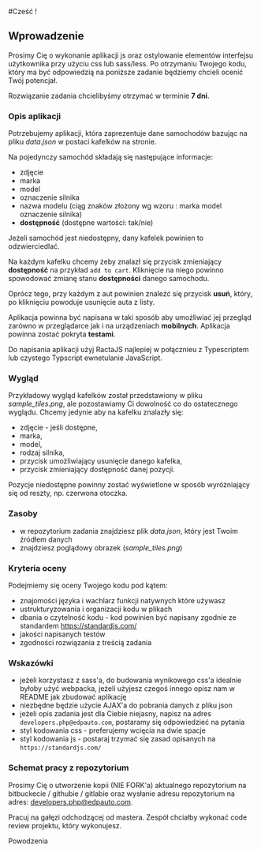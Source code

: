 #Cześć !

## Wprowadzenie

Prosimy Cię o wykonanie aplikacji js oraz ostylowanie elementów interfejsu użytkownika
przy użyciu css lub sass/less.
Po otrzymaniu Twojego kodu, który ma być odpowiedzią na poniższe zadanie będziemy chcieli ocenić Twój potencjał.

Rozwiązanie zadania chcielibyśmy otrzymać w terminie **7 dni**.

### Opis aplikacji

Potrzebujemy aplikacji, która zaprezentuje dane samochodów bazując na pliku _data.json_ w postaci kafelków na stronie.

Na pojedynczy samochód składają się następujące informacje:

- zdjęcie
- marka
- model
- oznaczenie silnika
- nazwa modelu (ciąg znaków złożony wg wzoru : marka model oznaczenie silnika)
- **dostępność** (dostępne wartości: tak/nie)

Jeżeli samochód jest niedostępny, dany kafelek powinien to odzwierciedlać.

Na każdym kafelku chcemy żeby znalazł się przycisk zmieniający **dostępność** na przykład `add to cart`.
Kliknięcie na niego powinno spowodować zmianę stanu **dostępności** danego samochodu.

Oprócz tego, przy każdym z aut powinien znaleźć się przycisk **usuń**,
który, po kliknięciu powoduje usunięcie auta z listy.

Aplikacja powinna być napisana w taki sposób aby umożliwiać jej przegląd zarówno w przeglądarce jak i na urządzeniach **mobilnych**.
Aplikacja powinna zostać pokryta **testami**.

Do napisania aplikacji użyj RactaJS najlepiej w połącznieu z Typescriptem lub czystego Typscript ewnetulanie JavaScript.

### Wygląd

Przykładowy wygląd kafelków został przedstawiony w pliku _sample_tiles.png_, ale pozostawiamy Ci dowolność co do ostatecznego wyglądu.
Chcemy jedynie aby na kafelku znalazły się:

- zdjęcie - jeśli dostępne,
- marka,
- model,
- rodzaj silnika,
- przycisk umożliwiający usunięcie danego kafelka,
- przycisk zmieniający dostępność danej pozycji.

Pozycje niedostępne powinny zostać wyświetlone w sposób wyróżniający się od reszty, np. czerwona otoczka.

### Zasoby

- w repozytorium zadania znajdziesz plik _data.json_, który jest Twoim źródłem danych
- znajdziesz poglądowy obrazek (_sample_tiles.png_)

### Kryteria oceny

Podejmiemy się oceny Twojego kodu pod kątem:

- znajomości języka i wachlarz funkcji natywnych które używasz
- ustrukturyzowania i organizacji kodu w plikach
- dbania o czytelność kodu - kod powinien być napisany zgodnie ze standardem https://standardjs.com/
- jakości napisanych testów
- zgodności rozwiązania z treścią zadania

### Wskazówki

- jeżeli korzystasz z sass'a, do budowania wynikowego css'a idealnie byłoby użyć webpacka,
  jeżeli użyjesz czegoś innego opisz nam w README jak zbudować aplikację
- niezbędne będzie użycie AJAX'a do pobrania danych z pliku json
- jeżeli opis zadania jest dla Ciebie niejasny, napisz na adres ``developers.php@edpauto.com``, postaramy
  się odpowiedzieć na pytania
- styl kodowania css - preferujemy wcięcia na dwie spacje
- styl kodowania js - postaraj trzymać się zasad opisanych na ``https://standardjs.com/``

### Schemat pracy z repozytorium

Prosimy Cię o utworzenie kopii (NIE FORK'a) aktualnego repozytorium na bitbuckecie / githubie / gitlabie oraz wysłanie adresu repozytorium na adres: developers.php@edpauto.com.

Pracuj na gałęzi odchodzącej od mastera. Zespół chciałby wykonać code review projektu, który wykonujesz.

Powodzenia
